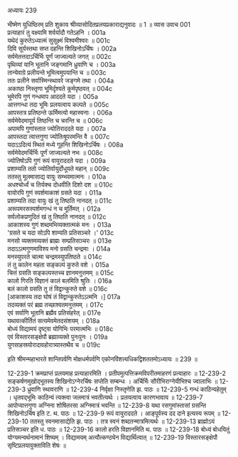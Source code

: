 अध्यायः 239

भीष्मेण युधिष्ठिरम् प्रति शुकाय श्रीव्यासोदितप्रलयप्रकाराद्यनुवादः ॥ 1 ॥
व्यास उवाच 	001  
प्रत्याहारं तु वक्ष्यामि शर्वर्यादौ गतेऽहनि ।	001a  
यथेदं कुरुतेऽध्यात्मं सुसूक्ष्मं विश्वमीश्वरः ॥	001c  
दिवि सूर्यस्तथा सप्त दहन्ति शिखिनोऽर्चिषः ।	002a  
सर्वमेतत्तदाऽर्चिर्भिः पूर्णं जाज्वल्यते जगत् ॥	002c  
पृथिव्यां यानि भूतानि जङ्गमानि ध्रुवाणि च ।	003a  
तान्येवाग्रे प्रलीयन्ते भूमित्वमुपयान्ति च ॥	003c  
ततः प्रलीने सर्वास्मिन्स्थावरे जङ्गमे तथा ।	004a  
अकाष्ठा निस्तृणा भूमिर्दृश्यते कूर्मपृष्ठवत् ॥	004c  
भूमेरपि गुणं गन्धमाप आददते यदा ।	005a  
आत्तगन्धा तदा भूमिः प्रलयत्वाय कल्पते ॥	005c  
आपस्तत्र प्रतिष्ठन्ते ऊर्मिमत्यो महास्वनाः ।	006a  
सर्वमेवेदमापूर्य तिष्ठन्ति च चरन्ति च ॥	006c  
अपामपि गुणांस्तात ज्योतिराददते यदा ।	007a  
आपस्तदा त्वात्तगुणा ज्योतिःषूपरमन्ति वै ॥	007c  
यदाऽऽदित्यं स्थितं मध्ये गूहन्ति शिखिनोऽर्चिषः ।	008a  
सर्वमेवेदमर्चिर्भिः पूर्णं जाज्वल्यते नभः ॥	008c  
ज्योतिषोऽपि गुणं रूपं वायुराददते यदा ।	009a  
प्रशाम्यति ततो ज्योतिर्वायुर्दोधूयते महान् ॥	009c  
ततस्तु मूलमासाद्य वायुः सम्भवमात्मनः ।	010a  
अधश्चोर्ध्वं च तिर्यक्च दोधवीति दिशो दश ॥	010c  
वायोरपि गुणं स्पर्शमाकाशं ग्रसते यदा ।	011a  
प्रशाम्यति तदा वायुः खं तु तिष्ठति नानदत् ॥	011c  
अरूपमरसस्पर्शमगन्धं न च मूर्तिमत् ।	012a  
सर्वलोकप्रणुदितं खं तु तिष्ठति नानदत् ॥	012c  
आकाशस्य गुणं शब्दमभिव्यक्तात्मकं मनः ।	013a  
\'ग्रसते च यदा सोऽपि शाम्यति प्रतिसञ्चरे ।\'	013c  
मनसो व्यक्तमव्यक्तं ब्राह्मः सम्प्रतिसञ्चरः ॥	013e  
तदाऽऽत्मगुणमाविश्य मनो ग्रसति चन्द्रमाः ।	014a  
मनस्युपरते चात्मा चन्द्रमस्युपतिष्ठते ॥	014c  
तं तु कालेन महता सङ्कल्पं कुरुते वशे ।	015a  
चित्तं ग्रसति सङ्कल्पस्तच्च ज्ञानमनुत्तमम् ॥	015c  
कालो गिरति विज्ञानं कालं बलमिति श्रुतिः ।	016a  
बलं कालो ग्रसति तु तं विद्वान्कुरुते वशे ॥	016c  
[आकाशस्य तदा घोषं तं विद्वान्कुरुतेऽऽत्मनि ।]	017a  
तदव्यक्तं परं ब्रह्म तच्छाश्वतमनुत्तमम् ।	017c  
एवं सर्वाणि भूतानि ब्रह्मैव प्रतिसंहरेत् ॥	017e  
यथावत्कीर्तितं सत्यमेवमेतदसंशयम् ।	018a  
बोध्यं विद्यामयं दृष्ट्वा योगिभिः परमात्मभिः ॥	018c  
एवं विस्तारसङ्क्षेपौ ब्रह्माव्यक्ते पुनःपुनः ।	019a  
युगसाहस्रयोरादावहोरात्र्यास्तथैव च ॥ 	019c  

इति श्रीमन्महाभारते शान्तिपर्वणि मोक्षधर्मपर्वणि एकोनविंशत्यधिकद्विशततमोऽध्यायः ॥ 239 ॥

12-239-1 क्रमप्राप्तं प्रलयमाह प्रत्याहारमिति । प्रतीपमुत्पत्तिक्रमविपरीतमाहरणं प्रत्याहारः ॥ 12-239-2 सङ्कर्षणमुखोद्भूतस्य शिखिनोऽग्नेरर्चिषः सप्तेति सम्बन्धः । अर्चिर्भिः सौरीभिराग्नेयीभिश्च ज्वालाभिः ॥ 12-239-3 ध्रुवाणि स्थावराणि ॥ 12-239-4 निर्वृक्षा निस्तृणेति झ. पाठः ॥ 12-239-5 गन्धं काठिन्यहेतुम् । धृतवद्भूमिः काठिन्यं त्यक्त्वा जलमात्रं भवतीत्यर्थः । प्रलयत्वाय कारणभावाय ॥ 12-239-7 आपोप्यात्तगुणा अग्निना शोषितरसा अग्निमात्रं भवन्ति ॥ 12-239-8 यथा रसगुमांस्तासां ग्रसन्ति शिखिनोऽर्चिष इति ट. थ. पाठः ॥ 12-239-9 रूपं वायुराददते । आङ्पूर्वस्य दद दाने इत्यस्य रूपम् ॥ 12-239-10 ततस्तु स्वनमासाद्येति झ. पाठः । तत्र स्वनं शब्दतन्मात्रमित्यर्थः ॥ 12-239-13 ब्राह्मोऽयं प्रतिसञ्चर इति ध. पाठः ॥ 12-239-16 कालो हरति विज्ञानमिति थ. पाठः ॥ 12-239-18 बोध्यं बोधयितुं योग्यमन्वर्थनामानं शिष्यम् । विद्यामयम् अत्यौत्कण्ठ्येन विद्यार्थित्वात् ॥ 12-239-19 विस्तारसङ्क्षेपौ सृष्टिप्रलयावुक्ताविति शेषः ॥
